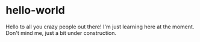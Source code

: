 # hello-world
Hello to all you crazy people out there!
I'm just learning here at the moment.
Don't mind me, just a bit under construction.
